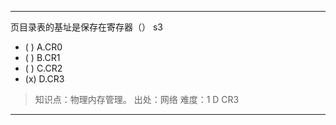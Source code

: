 ---
页目录表的基址是保存在寄存器（） s3
- ( ) A.CR0
- ( ) B.CR1
- ( ) C.CR2
- (x) D.CR3

> 知识点：物理内存管理。
> 出处：网络
> 难度：1
> D CR3


---